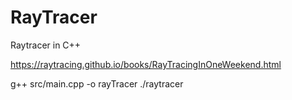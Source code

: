 # RayTracer
Raytracer in C++

https://raytracing.github.io/books/RayTracingInOneWeekend.html

g++ src/main.cpp -o rayTracer
./raytracer
